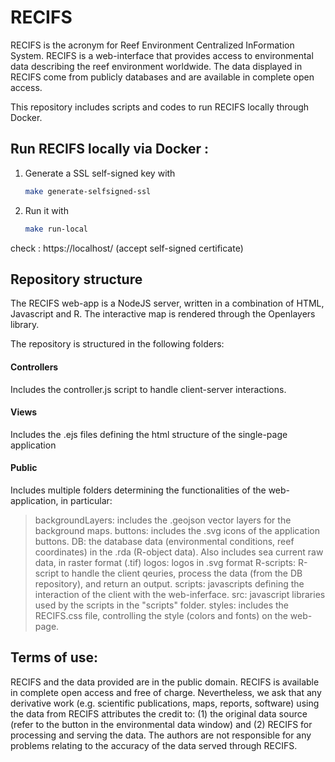 # RECIFS

RECIFS is the acronym for Reef Environment Centralized InFormation System. RECIFS is a web-interface that provides access to environmental data describing the reef environment worldwide. The data displayed in RECIFS come from publicly databases and are available in complete open access. 

This repository includes scripts and codes to run RECIFS locally through Docker. 

## Run RECIFS locally via Docker :

1. Generate a SSL self-signed key with

   ```bash
   make generate-selfsigned-ssl
   ```

2. Run it with

   ```bash
   make run-local
   ```

check : https://localhost/ (accept self-signed certificate)


## Repository structure

The RECIFS web-app is a NodeJS server, written in a combination of HTML, Javascript and R. The interactive map is rendered through the Openlayers library.  

The repository is structured in the following folders: 

#### Controllers

Includes the controller.js script to handle client-server interactions. 

#### Views

Includes the .ejs files defining the html structure of the single-page application

#### Public

Includes multiple folders determining the functionalities of the web-application, in particular: 

> backgroundLayers: includes the .geojson vector layers for the background maps. 
>buttons: includes the .svg icons of the application buttons.
>DB: the database data (environmental conditions, reef coordinates) in the .rda (R-object data). Also includes sea current raw data, in raster format (.tif)
>logos: logos in .svg format
>R-scripts: R-script to handle the client qeuries, process the data (from the DB repository), and return an output. 
>scripts: javascripts defining the interaction of the client with the web-inferface. 
>src: javascript libraries used by the scripts in the "scripts" folder. 
>styles: includes the RECIFS.css file, controlling the style (colors and fonts) on the web-page. 



## Terms of use:

RECIFS and the data provided are in the public domain. RECIFS is available in complete open access and free of charge. Nevertheless, we ask that any derivative work (e.g. scientific publications, maps, reports, software) using the data from RECIFS attributes the credit to: (1) the original data source (refer to the button in the environmental data window) and (2) RECIFS for processing and serving the data. The authors are not responsible for any problems relating to the accuracy of the data served through RECIFS. 
